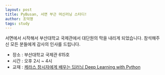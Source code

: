 ```yaml
---
layout: post
title: PyBusan, 서면 부근 머신러닝 스터디!
author: 조덕명
tags: study
---
```


서면에서 시작해서 부산대학교 국제관에서 대단원의 막을 내리게 되었습니다. 참석해주신 모든 분들에게 감사의 인사를 드립니다.

- 장소 : 부산대학교 국제관 615호
- 시간 : 오후 2시 ~ 4시
- 교재 : [케라스 창시자에게 배우는 딥러닝 Deep Learning with Python](https://www.aladin.co.kr/shop/wproduct.aspx?ItemId=170317445)
